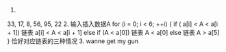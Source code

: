 1.
33, 17, 8, 56, 95, 22
2.
  输入插入数据A
 for (i = 0; i < 6; ++i) {
      if ( a[i] < A < a[i + 1])
          链表  a[i] < A < a[i + 1]
      else if (A < a[0])
         链表 A < a[0]
     else
         链表 A > a[5]
}
恰好对应链表的三种情况
3.
wanne
get
my
gun